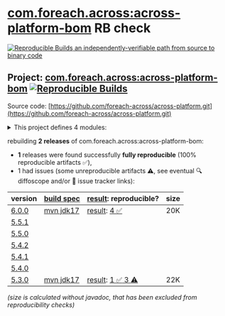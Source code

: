 [com.foreach.across:across-platform-bom](https://central.sonatype.com/artifact/com.foreach.across/across-platform-bom/versions) RB check
=======

[![Reproducible Builds](https://reproducible-builds.org/images/logos/rb.svg) an independently-verifiable path from source to binary code](https://reproducible-builds.org/)

## Project: [com.foreach.across:across-platform-bom](https://central.sonatype.com/artifact/com.foreach.across/across-platform-bom/versions) [![Reproducible Builds](https://img.shields.io/endpoint?url=https://raw.githubusercontent.com/jvm-repo-rebuild/reproducible-central/master/content/com/foreach/across/platform/badge.json)](https://github.com/jvm-repo-rebuild/reproducible-central/blob/master/content/com/foreach/across/platform/README.md)

Source code: [https://github.com/foreach-across/across-platform.git](https://github.com/foreach-across/across-platform.git)

<details><summary>This project defines 4 modules:</summary>

* [com.foreach.across:across-application-parent](https://central.sonatype.com/artifact/com.foreach.across/across-application-parent/overview)
* [com.foreach.across:across-module-parent](https://central.sonatype.com/artifact/com.foreach.across/across-module-parent/overview)
* [com.foreach.across:across-platform-bom](https://central.sonatype.com/artifact/com.foreach.across/across-platform-bom/overview)
* [com.foreach.across:across-platform-dependencies](https://central.sonatype.com/artifact/com.foreach.across/across-platform-dependencies/overview)
</details>

rebuilding **2 releases** of com.foreach.across:across-platform-bom:
- **1** releases were found successfully **fully reproducible** (100% reproducible artifacts :white_check_mark:),
- 1 had issues (some unreproducible artifacts :warning:, see eventual :mag: diffoscope and/or :memo: issue tracker links):

| version | [build spec](/BUILDSPEC.md) | [result](https://reproducible-builds.org/docs/jvm/): reproducible? | size |
| -- | --------- | ------ | -- |
| [6.0.0](https://central.sonatype.com/artifact/com.foreach.across/across-platform-bom/6.0.0/pom) | [mvn jdk17](platform-6.0.0.buildspec) | [result](across-module-parent-6.0.0.buildinfo): [4 :white_check_mark: ](across-module-parent-6.0.0.buildcompare) | 20K |
| [5.5.1](https://central.sonatype.com/artifact/com.foreach.across/across-platform-bom/5.5.1/pom) | | | |
| [5.5.0](https://central.sonatype.com/artifact/com.foreach.across/across-platform-bom/5.5.0/pom) | | | |
| [5.4.2](https://central.sonatype.com/artifact/com.foreach.across/across-platform-bom/5.4.2/pom) | | | |
| [5.4.1](https://central.sonatype.com/artifact/com.foreach.across/across-platform-bom/5.4.1/pom) | | | |
| [5.4.0](https://central.sonatype.com/artifact/com.foreach.across/across-platform-bom/5.4.0/pom) | | | |
| [5.3.0](https://central.sonatype.com/artifact/com.foreach.across/across-platform-bom/5.3.0/pom) | [mvn jdk17](platform-5.3.0.buildspec) | [result](across-module-parent-5.3.0.buildinfo): [1 :white_check_mark:  3 :warning:](across-module-parent-5.3.0.buildcompare) | 22K |

<i>(size is calculated without javadoc, that has been excluded from reproducibility checks)</i>
